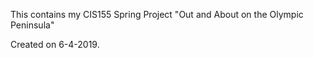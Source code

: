 This contains my CIS155 Spring Project "Out and About on the Olympic Peninsula"

Created on 6-4-2019.